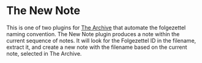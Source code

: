 # The New Note
This is one of two plugins for [The Archive](https://zettelkasten.de/the-archive/) that automate the folgezettel naming convention.
The New Note plugin produces a note within the current sequence of notes.
It will look for the Folgezettel ID in the filename, extract it, and create a new note with the filename based on the current note, selected in The Archive.
